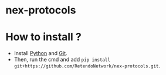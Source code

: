# nex-protocols

# How to install ?
- Install [Python](https://www.python.org/downloads/) and [Git](https://git-scm.com/downloads/).
- Then, run the cmd and add `pip install git+https://github.com/RetendoNetwork/nex-protocols.git`.
